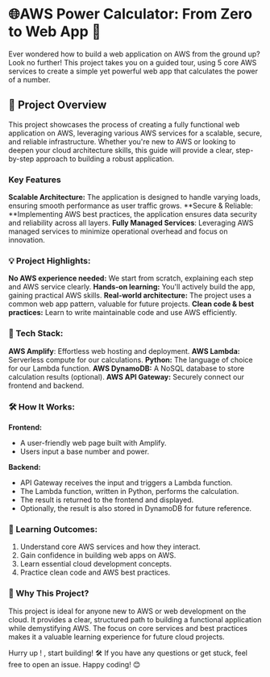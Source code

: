 # 🌐AWS Power Calculator: From Zero to Web App 🚀
Ever wondered how to build a web application on AWS from the ground up? Look no further! This project takes you on a guided tour, using 5 core AWS services to create a simple yet powerful web app that calculates the power of a number.

## 🚀 Project Overview
This project showcases the process of creating a fully functional web application on AWS, leveraging various AWS services for a scalable, secure, and reliable infrastructure. Whether you're new to AWS or looking to deepen your cloud architecture skills, this guide will provide a clear, step-by-step approach to building a robust application.

### Key Features
**Scalable Architecture:** The application is designed to handle varying loads, ensuring smooth performance as user traffic grows.
**Secure & Reliable: **Implementing AWS best practices, the application ensures data security and reliability across all layers.
**Fully Managed Services**: Leveraging AWS managed services to minimize operational overhead and focus on innovation.

### 💡 Project Highlights:
**No AWS experience needed:** We start from scratch, explaining each step and AWS service clearly.
**Hands-on learning:** You'll actively build the app, gaining practical AWS skills.
**Real-world architecture:** The project uses a common web app pattern, valuable for future projects.
**Clean code & best practices:** Learn to write maintainable code and use AWS efficiently.

### 🚀 Tech Stack:
**AWS Amplify**: Effortless web hosting and deployment.
**AWS Lambda:** Serverless compute for our calculations.
**Python:** The language of choice for our Lambda function.
**AWS DynamoDB:** A NoSQL database to store calculation results (optional).
**AWS API Gateway:** Securely connect our frontend and backend.
### 🛠️ How It Works:
**Frontend:**
- A user-friendly web page built with Amplify.
- Users input a base number and power.

**Backend:**
- API Gateway receives the input and triggers a Lambda function.
- The Lambda function, written in Python, performs the calculation.
- The result is returned to the frontend and displayed.
- Optionally, the result is also stored in DynamoDB for future reference.


### 🎯 Learning Outcomes:
1. Understand core AWS services and how they interact.
2. Gain confidence in building web apps on AWS.
3. Learn essential cloud development concepts.
4. Practice clean code and AWS best practices.

### 🤔 Why This Project?
This project is ideal for anyone new to AWS or web development on the cloud. It provides a clear, structured path to building a functional application while demystifying AWS. The focus on core services and best practices makes it a valuable learning experience for future cloud projects.

Hurry up ! , start building! 🛠️ If you have any questions or get stuck, feel free to open an issue. Happy coding! 😊
